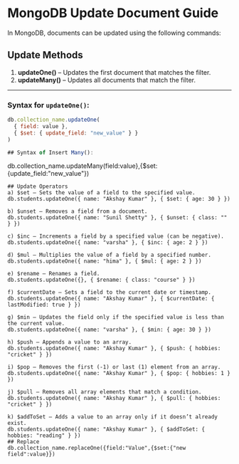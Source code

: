 # MongoDB Update Document Guide

In MongoDB, documents can be updated using the following commands:

## Update Methods

1. **updateOne()** – Updates the first document that matches the filter.
2. **updateMany()** – Updates all documents that match the filter.

---

### Syntax for `updateOne()`:
```javascript
db.collection_name.updateOne(
  { field: value },
  { $set: { update_field: "new_value" } }
)

## Syntax of Insert Many():
```
db.collection_name.updateMany(field:value},{$set:{update_field:"new_value"})
```
## Update Operators
a) $set – Sets the value of a field to the specified value.
db.students.updateOne({ name: "Akshay Kumar" }, { $set: { age: 30 } })

b) $unset – Removes a field from a document.
db.students.updateOne({ name: "Sunil Shetty" }, { $unset: { class: "" } })

c) $inc – Increments a field by a specified value (can be negative).
db.students.updateOne({ name: "varsha" }, { $inc: { age: 2 } })

d) $mul – Multiplies the value of a field by a specified number.
db.students.updateOne({ name: "hima" }, { $mul: { age: 2 } })

e) $rename – Renames a field.
db.students.updateOne({}, { $rename: { class: "course" } })

f) $currentDate – Sets a field to the current date or timestamp.
db.students.updateOne({ name: "Akshay Kumar" }, { $currentDate: { lastModified: true } })

g) $min – Updates the field only if the specified value is less than the current value.
db.students.updateOne({ name: "varsha" }, { $min: { age: 30 } })

h) $push – Appends a value to an array.
db.students.updateOne({ name: "Akshay Kumar" }, { $push: { hobbies: "cricket" } })

i) $pop – Removes the first (-1) or last (1) element from an array.
db.students.updateOne({ name: "Akshay Kumar" }, { $pop: { hobbies: 1 } })

j) $pull – Removes all array elements that match a condition.
db.students.updateOne({ name: "Akshay Kumar" }, { $pull: { hobbies: "cricket" } })

k) $addToSet – Adds a value to an array only if it doesn’t already exist.
db.students.updateOne({ name: "Akshay Kumar" }, { $addToSet: { hobbies: "reading" } })
## Replace
db.collection_name.replaceOne({field:"Value",{$set:{"new field":value}})
